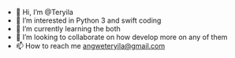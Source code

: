 - 👋 Hi, I’m @Teryila
- 👀 I’m interested in Python 3 and swift coding
- 🌱 I’m currently learning the both
- 💞️ I’m looking to collaborate on how develop more on any of them
- 📫 How to reach me angweteryila@gmail.com

<!---
Teryila/Teryila is a ✨ special ✨ repository because its `README.md` (this file) appears on your GitHub profile.
You can click the Preview link to take a look at your changes.
--->
